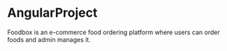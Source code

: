 # AngularProject
Foodbox is an e-commerce food ordering platform where users can order foods and admin manages it. 
